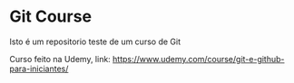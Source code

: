 # Git Course

Isto é um repositorio teste de um curso de Git

Curso feito na Udemy, link: https://www.udemy.com/course/git-e-github-para-iniciantes/